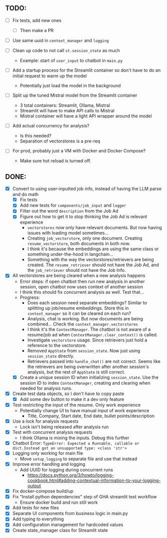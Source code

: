## TODO:
- [ ] Fix tests, add new ones
  - [ ] Then make a PR

- [ ] Use same uuid in `context_manager` and `logging`

- [ ] Clean up code to not call `st.session_state` as much
  - Example: start of `user_input` to chatbot in `main.py`

- [ ] Add a startup process for the Streamlit container so don't have to do an initial request to warm up the model
  - Potentially just load the model in the background

- [ ] Split up the tuned Mistral model from the Streamlit container
  - 3 total containers: Streamlit, Ollama, Mistral
  - Streamlit will have to make API calls to Mistral
  - Mistral container will have a light API wrapper around the model

- [ ] Add actual concurrency for analysis?
  - Is this needed?
  - Separation of vectorstores is a pre-req

- [ ] For prod, probably just a VM with Docker and Docker Compose?
  - Make sure hot reload is turned off.

## DONE:
- [x] Convert to using user-inputted job info, instead of having the LLM parse and do math
  - [x] Fix tests
  - [x] Add new tests for `components/job_input` and `logger`
  - [x] Filter out the word `description` from the Job Ad
  - [x] Figure out how to get it to stop thinking the Job Ad is relevant experience
    - `vectorstores` now only have relevant documents. But now having issues with loading model sometimes...
    - Creating `job_vectorstore`, only one document. Creating `resume_vectorstore`, both documents in both now.
    - I think it's because the embeddings are using the same class or something under-the-hood in langchain...
    - Something with the way the vectorstores/retrievers are being created. The `resume_retriever` should not have the Job Ad, and the `job_retriever` should not have the Job Info.
- [x] All vectorstores are being cleared when a new analysis happens
  - Error steps: if open chatbot then run new analysis in another session, open chatbot now uses context of another session
  - I think this should fix concurrent analysis as well. Test that...
  - Progress:
    - Does each session need separate embeddings? Similar to splitting up job/resume embeddings. Store this in `context_manager` so it can be cleared on each run?
    - Analysis, chat is working. But now documents are being combined... Check the `context_manager.vectorstores`
    - I think it's the `ContextManager`. The chatbot is not aware of a resume/job ad when `ContextManager.clear_context()` is called.
    - Investigate `vectorstore` usage. Since retrievers just hold a reference to the vectorstore.
    - Removed `AppState` from `session_state`. Now just using `session_state` directly.
    - Retrievers passed into `handle_chat()` are not correct. Seems like the retrievers are being overwritten after another session's analysis, but the rest of `AppState` is still correct.
  - [x] Create a unique session ID when initializing `session_state`. Use the session ID to index `ContextManager`, creating and clearing when needed for analysis runs.
- [x] Create test data objects, so I don't have to copy paste
  - [x] Add some dev button to make it a dev only feature
- [x] Test restricting the input of the resume. Only work experience
  - Potentially change UI to have manual input of work experience
    - Title, Company, Start date, End date, bullet points/description
- [x] Use a lock for analysis requests
  - Lock isn't being released after analysis run
- [x] Test with concurrent analysis requests
  - I think Ollama is mixing the inputs. Debug this further
- [x] Chatbot Error: `TypeError: Expected a Runnable, callable or dict.Instead got an unsupported type: <class 'str'>`
- [x] Logging only working for main file
  - Move `setup_logging` to separate file and use that instead
- [x] Improve error handling and logging
  - Add UUID for logging during concurrent runs
    - https://docs.python.org/3/howto/logging-cookbook.html#adding-contextual-information-to-your-logging-output
- [x] Fix docker-compose build/up
- [x] Fix "Install python dependencies" step of GHA streamlit test workflow
  - Ensure docker build and run still work
- [x] Add tests for new files
- [x] Separate UI components from business logic in main.py
- [x] Add typing to everything
- [x] Add configuration management for hardcoded values
- [x] Create state_manager class for Streamlit state
